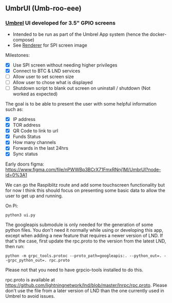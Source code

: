 ## UmbrUI (Umb-roo-eee)
### [Umbrel](https://github.com/getumbrel/umbrel) UI developed for 3.5" GPIO screens

- Intended to be run as part of the Umbrel App system (hence the docker-compose)
- See [Renderer](https://github.com/UmbrUI/UmbrUI-Renderer) for SPI screen image

Milestones:
- [x] Use SPI screen without needing higher privileges
- [x] Connect to BTC & LND services
- [ ] Allow user to set screen size
- [ ] Allow user to chose what is displayed
- [ ] Shutdown script to blank out screen on uninstall / shutdown (Not worked as expected)

The goal is to be able to present the user with some helpful information such as: 
- [x] IP address 
- [x] TOR address 
- [x] QR Code to link to url
- [x] Funds Status
- [x] How many channels
- [x] Forwards in the last 24hrs
- [x] Sync status

Early doors figma: https://www.figma.com/file/nPWWBp3BCrX71FmxRNnj1M/UmbrUI?node-id=0%3A1

We can go the Raspiblitz route and add some touchscreen functionality but for now I think this should focus on presenting some basic data to allow the user to get up and running.

On Pi:
```
python3 ui.py
```

The googleapis submodule is only needed for the generation of some python files.
You don't need it normally while using or developing this app, except when adding a new feature that requires a newer version of LND.
If that's the case, first update the rpc.proto to the version from the latest LND, then run:
```
python -m grpc_tools.protoc --proto_path=googleapis:. --python_out=. --grpc_python_out=. rpc.proto
```

Please not that you need to have grpcio-tools installed to do this.

rpc.proto is available at https://github.com/lightningnetwork/lnd/blob/master/lnrpc/rpc.proto.
Please don't use the file from a later version of LND than the one currently used in Umbrel to avoid issues.

